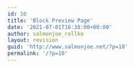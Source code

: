 ```yaml
---
id: 10
title: 'Block Preview Page'
date: '2021-07-01T16:38:00+00:00'
author: salmonjoe_rollke
layout: revision
guid: 'http://www.salmonjoe.net/?p=10'
permalink: '/?p=10'
---
```


